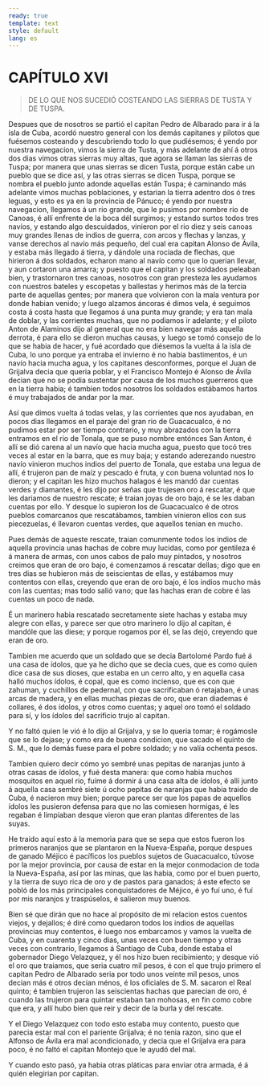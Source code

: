 ```yaml
---
ready: true
template: text
style: default
lang: es
---
```


# CAPÍTULO XVI

> DE LO QUE NOS SUCEDIÓ COSTEANDO LAS SIERRAS DE TUSTA Y DE TUSPA.

Despues que de nosotros se partió el capitan Pedro de Albarado para ir
á la isla de Cuba, acordó nuestro general con los demás capitanes y
pilotos que fuésemos costeando y descubriendo todo lo que pudiésemos; é
yendo por nuestra navegacion, vimos la sierra de Tusta, y más adelante
de ahí á otros dos dias vimos otras sierras muy altas, que agora se
llaman las sierras de Tuspa; por manera que unas sierras se dicen
Tusta, porque están cabe un pueblo que se dice así, y las otras sierras
se dicen Tuspa, porque se nombra el pueblo junto adonde aquellas están
Tuspa; é caminando más adelante vimos muchas poblaciones, y estarian
la tierra adentro dos ó tres leguas, y esto es ya en la provincia de
Pánuco; é yendo por nuestra navegacion, llegamos á un rio grande,
que le pusimos por nombre rio de Canoas, é allí enfrente de la boca
dél surgimos; y estando surtos todos tres navíos, y estando algo
descuidados, vinieron por el rio diez y seis canoas muy grandes llenas
de indios de guerra, con arcos y flechas y lanzas, y vanse derechos
al navío más pequeño, del cual era capitan Alonso de Ávila, y estaba
más llegado á tierra, y dándole una rociada de flechas, que hirieron
á dos soldados, echaron mano al navío como que lo querian llevar,
y aun cortaron una amarra; y puesto que el capitan y los soldados
peleaban bien, y trastornaron tres canoas, nosotros con gran presteza
les ayudamos con nuestros bateles y escopetas y ballestas y herimos
más de la tercia parte de aquellas gentes; por manera que volvieron
con la mala ventura por donde habian venido; y luego alzamos áncoras
é dimos vela, é seguimos costa á costa hasta que llegamos á una punta
muy grande; y era tan mala de doblar, y las corrientes muchas, que no
podiamos ir adelante; y el piloto Anton de Alaminos dijo al general
que no era bien navegar más aquella derrota, é para ello se dieron
muchas causas, y luego se tomó consejo de lo que se habia de hacer, y
fué acordado que diésemos la vuelta á la isla de Cuba, lo uno porque
ya entraba el invierno é no habia bastimentos, é un navío hacia mucha
agua, y los capitanes desconformes, porque el Juan de Grijalva decia
que queria poblar, y el Francisco Montejo é Alonso de Ávila decian
que no se podia sustentar por causa de los muchos guerreros que en la
tierra habia; é tambien todos nosotros los soldados estábamos hartos é
muy trabajados de andar por la mar.

Así que dimos vuelta á todas velas, y las corrientes que nos ayudaban,
en pocos dias llegamos en el paraje del gran rio de Guacacualco, é no
pudimos estar por ser tiempo contrario, y muy abrazados con la tierra
entramos en el rio de Tonala, que se puso nombre entónces San Anton, é
allí se dió carena al un navío que hacia mucha agua, puesto que tocó
tres veces al estar en la barra, que es muy baja; y estando aderezando
nuestro navío vinieron muchos indios del puerto de Tonala, que estaba
una legua de allí, é trujeron pan de maíz y pescado é fruta, y con
buena voluntad nos lo dieron; y el capitan les hizo muchos halagos é
les mandó dar cuentas verdes y diamantes, é les dijo por señas que
trujesen oro á rescatar, é que les dariamos de nuestro rescate; é
traian joyas de oro bajo, é se les daban cuentas por ello. Y desque
lo supieron los de Guacacualco é de otros pueblos comarcanos que
rescatábamos, tambien vinieron ellos con sus piecezuelas, é llevaron
cuentas verdes, que aquellos tenian en mucho.

Pues demás de aqueste rescate, traian comunmente todos los indios de
aquella provincia unas hachas de cobre muy lucidas, como por gentileza
é á manera de armas, con unos cabos de palo muy pintados, y nosotros
creimos que eran de oro bajo, é comenzamos á rescatar dellas; digo que
en tres dias se hubieron más de seiscientas de ellas, y estábamos muy
contentos con ellas, creyendo que eran de oro bajo, é los indios mucho
más con las cuentas; mas todo salió vano; que las hachas eran de cobre
é las cuentas un poco de nada.

É un marinero habia rescatado secretamente siete hachas y estaba muy
alegre con ellas, y parece ser que otro marinero lo dijo al capitan, é
mandóle que las diese; y porque rogamos por él, se las dejó, creyendo
que eran de oro.

Tambien me acuerdo que un soldado que se decia Bartolomé Pardo fué á
una casa de ídolos, que ya he dicho que se decia cues, que es como
quien dice casa de sus dioses, que estaba en un cerro alto, y en
aquella casa halló muchos ídolos, é copal, que es como incienso, que
es con que zahuman, y cuchillos de pedernal, con que sacrificaban ó
retajaban, é unas arcas de madera, y en ellas muchas piezas de oro,
que eran diademas é collares, é dos ídolos, y otros como cuentas; y
aquel oro tomó el soldado para sí, y los ídolos del sacrificio trujo al
capitan.

Y no faltó quien le vió é lo dijo al Grijalva, y se lo queria tomar; é
rogámosle que se lo dejase; y como era de buena condicion, que sacado
el quinto de S. M., que lo demás fuese para el pobre soldado; y no
valía ochenta pesos.

Tambien quiero decir cómo yo sembré unas pepitas de naranjas junto
á otras casas de ídolos, y fué desta manera: que como habia muchos
mosquitos en aquel rio, fuíme á dormir á una casa alta de ídolos, é
allí junto á aquella casa sembré siete ú ocho pepitas de naranjas que
habia traido de Cuba, é nacieron muy bien; porque parece ser que los
papas de aquellos ídolos les pusieron defensa para que no las comiesen
hormigas, é les regaban é limpiaban desque vieron que eran plantas
diferentes de las suyas.

He traido aquí esto á la memoria para que se sepa que estos fueron los
primeros naranjos que se plantaron en la Nueva-España, porque despues
de ganado Méjico é pacíficos los pueblos sujetos de Guacacualco, túvose
por la mejor provincia, por causa de estar en la mejor conmodacion de
toda la Nueva-España, así por las minas, que las habia, como por el
buen puerto, y la tierra de suyo rica de oro y de pastos para ganados;
á este efecto se pobló de los más principales conquistadores de Méjico,
é yo fuí uno, é fuí por mis naranjos y traspúselos, é salieron muy
buenos.

Bien sé que dirán que no hace al propósito de mi relacion estos cuentos
viejos, y dejallos; é diré como quedaron todos los indios de aquellas
provincias muy contentos, é luego nos embarcamos y vamos la vuelta de
Cuba, y en cuarenta y cinco dias, unas veces con buen tiempo y otras
veces con contrario, llegamos á Santiago de Cuba, donde estaba el
gobernador Diego Velazquez, y él nos hizo buen recibimiento; y desque
vió el oro que traiamos, que seria cuatro mil pesos, é con el que trujo
primero el capitan Pedro de Albarado seria por todo unos veinte mil
pesos, unos decian más é otros decian ménos, é los oficiales de S. M.
sacaron el Real quinto; é tambien trujeron las seiscientas hachas
que parecian de oro, é cuando las trujeron para quintar estaban tan
mohosas, en fin como cobre que era, y allí hubo bien que reir y decir
de la burla y del rescate.

Y el Diego Velazquez con todo esto estaba muy contento, puesto que
parecia estar mal con el pariente Grijalva; é no tenia razon, sino que
el Alfonso de Ávila era mal acondicionado, y decia que el Grijalva era
para poco, é no faltó el capitan Montejo que le ayudó del mal.

Y cuando esto pasó, ya habia otras pláticas para enviar otra armada, é
á quién elegirian por capitan.
